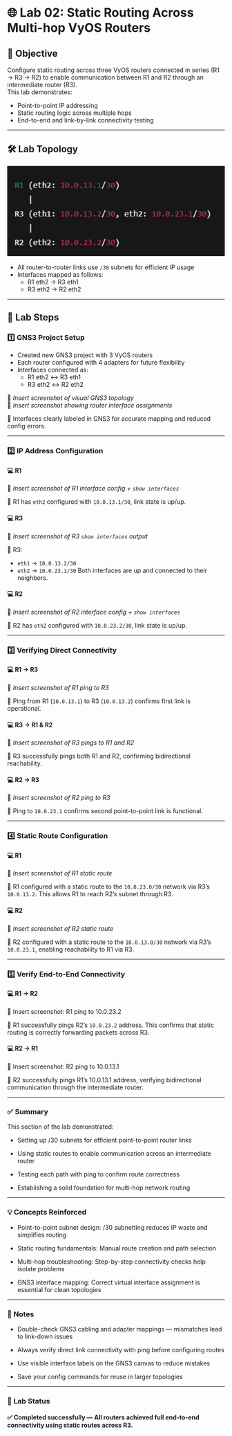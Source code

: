 # 🌐 Lab 02: Static Routing Across Multi-hop VyOS Routers

## 🧠 Objective  
Configure static routing across three VyOS routers connected in series (R1 → R3 → R2) to enable communication between R1 and R2 through an intermediate router (R3).  
This lab demonstrates:

- Point-to-point IP addressing
- Static routing logic across multiple hops
- End-to-end and link-by-link connectivity testing

---

## 🛠️ Lab Topology

![Lab Topology - Static Routing with Multi-hop](Lab-02-Staticrouting-Multi-hop-VyOS/Lab-topology-01.png)

- All router-to-router links use `/30` subnets for efficient IP usage
- Interfaces mapped as follows:  
  - R1 eth2 → R3 eth1  
  - R3 eth2 → R2 eth2

---

## 🔧 Lab Steps

### 1️⃣ GNS3 Project Setup

- Created new GNS3 project with 3 VyOS routers
- Each router configured with 4 adapters for future flexibility
- Interfaces connected as:
  - R1 eth2 ↔ R3 eth1
  - R3 eth2 ↔ R2 eth2

📸 _Insert screenshot of visual GNS3 topology_  
📸 _Insert screenshot showing router interface assignments_

💬 Interfaces clearly labeled in GNS3 for accurate mapping and reduced config errors.

---

### 2️⃣ IP Address Configuration

#### 💻 R1

📸 _Insert screenshot of R1 interface config + `show interfaces`_

💬 R1 has `eth2` configured with `10.0.13.1/30`, link state is up/up.

#### 💻 R3

📸 _Insert screenshot of R3 `show interfaces` output_

💬 R3:
- `eth1` → `10.0.13.2/30`
- `eth2` → `10.0.23.1/30`
Both interfaces are up and connected to their neighbors.

#### 💻 R2

📸 _Insert screenshot of R2 interface config + `show interfaces`_

💬 R2 has `eth2` configured with `10.0.23.2/30`, link state is up/up.

---

### 3️⃣ Verifying Direct Connectivity

#### 💻 R1 → R3

📸 _Insert screenshot of R1 ping to R3_

💬 Ping from R1 (`10.0.13.1`) to R3 (`10.0.13.2`) confirms first link is operational.

#### 💻 R3 → R1 & R2

📸 _Insert screenshot of R3 pings to R1 and R2_

💬 R3 successfully pings both R1 and R2, confirming bidirectional reachability.

#### 💻 R2 → R3

📸 _Insert screenshot of R2 ping to R3_

💬 Ping to `10.0.23.1` confirms second point-to-point link is functional.

---

### 4️⃣ Static Route Configuration

#### 💻 R1

📸 _Insert screenshot of R1 static route_

💬 R1 configured with a static route to the `10.0.23.0/30` network via R3’s `10.0.13.2`. This allows R1 to reach R2’s subnet through R3.

#### 💻 R2

📸 _Insert screenshot of R2 static route_

💬 R2 configured with a static route to the `10.0.13.0/30` network via R3’s `10.0.23.1`, enabling reachability to R1 via R3.

---

### 5️⃣ Verify End-to-End Connectivity

#### 💻 R1 → R2

📸 Insert screenshot: R1 ping to 10.0.23.2

💬 R1 successfully pings R2’s `10.0.23.2` address. This confirms that static routing is correctly forwarding packets across R3.

#### 💻 R2 → R1

📸 Insert screenshot: R2 ping to 10.0.13.1

💬 R2 successfully pings R1’s 10.0.13.1 address, verifying bidirectional communication through the intermediate router.

---

### ✅ Summary

This section of the lab demonstrated:

  - Setting up /30 subnets for efficient point-to-point router links

  - Using static routes to enable communication across an intermediate router

  - Testing each path with ping to confirm route correctness

  - Establishing a solid foundation for multi-hop network routing

---

### 💡 Concepts Reinforced

  - Point-to-point subnet design: /30 subnetting reduces IP waste and simplifies routing

  - Static routing fundamentals: Manual route creation and path selection

  - Multi-hop troubleshooting: Step-by-step connectivity checks help isolate problems

  - GNS3 interface mapping: Correct virtual interface assignment is essential for clean topologies

---

### 📝 Notes

  - Double-check GNS3 cabling and adapter mappings — mismatches lead to link-down issues

  - Always verify direct link connectivity with ping before configuring routes

  - Use visible interface labels on the GNS3 canvas to reduce mistakes

  - Save your config commands for reuse in larger topologies

---

### 📌 Lab Status

#### ✅ Completed successfully — All routers achieved full end-to-end connectivity using static routes across R3.



